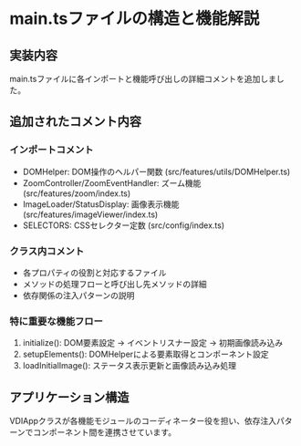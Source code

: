 # main.tsファイルの構造と機能解説

## 実装内容
main.tsファイルに各インポートと機能呼び出しの詳細コメントを追加しました。

## 追加されたコメント内容

### インポートコメント
- DOMHelper: DOM操作のヘルパー関数 (src/features/utils/DOMHelper.ts)
- ZoomController/ZoomEventHandler: ズーム機能 (src/features/zoom/index.ts)
- ImageLoader/StatusDisplay: 画像表示機能 (src/features/imageViewer/index.ts)
- SELECTORS: CSSセレクター定数 (src/config/index.ts)

### クラス内コメント
- 各プロパティの役割と対応するファイル
- メソッドの処理フローと呼び出し先メソッドの詳細
- 依存関係の注入パターンの説明

### 特に重要な機能フロー
1. initialize(): DOM要素設定 → イベントリスナー設定 → 初期画像読み込み
2. setupElements(): DOMHelperによる要素取得とコンポーネント設定
3. loadInitialImage(): ステータス表示更新と画像読み込み処理

## アプリケーション構造
VDIAppクラスが各機能モジュールのコーディネーター役を担い、依存注入パターンでコンポーネント間を連携させています。